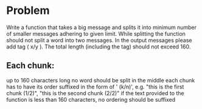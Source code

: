# Problem

Write a function that takes a big message and splits it into minimum number of smaller messages adhering to given limit. While splitting the function should not split a word into two messages. In the output messages please add tag ( x/y ). The total length (including the tag) should not exceed 160.

## Each chunk:

up to 160 characters long
no word should be split in the middle
each chunk has to have its order suffixed in the form of ' (k/n)', e.g. "this is the first chunk (1/2)", "this is the second chunk (2/2)"
if the text provided to the function is less than 160 characters, no ordering should be suffixed